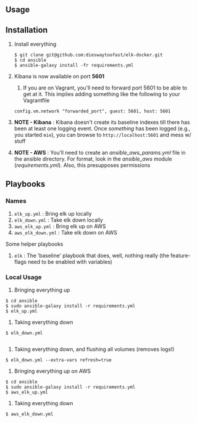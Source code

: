 ## Usage

## Installation
1. Install everything

	```
	$ git clone git@github.com:dieswaytoofast/elk-docker.git
	$ cd ansible
	$ ansible-galaxy install -fr requirements.yml
	```
1. Kibana is now available on port **5601**
	1. If you are on Vagrant, you'll need to forward port 5601 to be able to get at it.  This implies adding something like the following to your Vagrantfile 
	
	```
	config.vm.network "forwarded_port", guest: 5601, host: 5601
	```
1. **NOTE - Kibana** : Kibana doesn't create its baseline indexes till there has been at least one logging event.  Once *something* has been logged (e.g., you started `mie`), you can browse to `http://localhost:5601` and mess w/ stuff

1. **NOTE - AWS** : You'll need to create an *ansible_aws_params.yml* file in the ansible directory. For format, look in the *ansible_aws* module (*requirements.yml*).  Also, this presupposes permissions
## Playbooks
### Names
1. `elk_up.yml` : Bring elk up locally
2. `elk_down.yml` : Take elk down locally
1. `aws_elk_up.yml` : Bring elk up on AWS
2. `aws_elk_down.yml` : Take elk down on AWS

Some helper playbooks

1. `elk` : The 'baseline' playbook that does, well, nothing really (the feature-flags need to be enabled with variables)

### Local Usage
1. Bringing everything up

```
$ cd ansible
$ sudo ansible-galaxy install -r requirements.yml
$ elk_up.yml
```
1. Taking everything down
	
```
$ elk_down.yml
	
```
1. Taking everything down, and flushing all volumes (removes logs!)
	
```
$ elk_down.yml --extra-vars refresh=true
```

1. Bringing everything up on AWS

```
$ cd ansible
$ sudo ansible-galaxy install -r requirements.yml
$ aws_elk_up.yml
```
1. Taking everything down
	
```
$ aws_elk_down.yml
	
```
